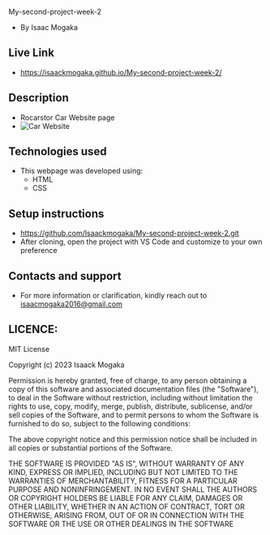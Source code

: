  My-second-project-week-2
- By Isaac Mogaka
## Live Link
- https://isaackmogaka.github.io/My-second-project-week-2/
## Description
- Rocarstor Car Website page
- ![Car Website](https://github.com/Isaackmogaka/My-second-project-week-2/assets/132668097/b7c899c8-b04d-420a-908a-fc8211ce86fc)
## Technologies used 
- This webpage was developed using:
   - HTML
   - CSS
## Setup instructions
- https://github.com/Isaackmogaka/My-second-project-week-2.git
- After cloning, open the project with VS Code and customize to your own     preference
## Contacts and support
- For more information or clarification, kindly reach out to isaacmogaka2016@gmail.com
## LICENCE:

MIT License

Copyright (c) 2023 Isaack Mogaka

Permission is hereby granted, free of charge, to any person obtaining a copy
of this software and associated documentation files (the "Software"), to deal
in the Software without restriction, including without limitation the rights
to use, copy, modify, merge, publish, distribute, sublicense, and/or sell
copies of the Software, and to permit persons to whom the Software is
furnished to do so, subject to the following conditions:

The above copyright notice and this permission notice shall be included in all
copies or substantial portions of the Software.

THE SOFTWARE IS PROVIDED "AS IS", WITHOUT WARRANTY OF ANY KIND, EXPRESS OR
IMPLIED, INCLUDING BUT NOT LIMITED TO THE WARRANTIES OF MERCHANTABILITY,
FITNESS FOR A PARTICULAR PURPOSE AND NONINFRINGEMENT. IN NO EVENT SHALL THE
AUTHORS OR COPYRIGHT HOLDERS BE LIABLE FOR ANY CLAIM, DAMAGES OR OTHER
LIABILITY, WHETHER IN AN ACTION OF CONTRACT, TORT OR OTHERWISE, ARISING FROM,
OUT OF OR IN CONNECTION WITH THE SOFTWARE OR THE USE OR OTHER DEALINGS IN THE
SOFTWARE

